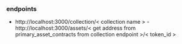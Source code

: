### endpoints
- http://localhost:3000/collection/< collection name >
-http://localhost:3000/assets/< get address from primary_asset_contracts from collection endpoint >/< token_id >
